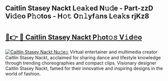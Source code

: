 ## Caitlin Stasey Nackt L𝚎a𝚔ed N𝚞𝚍e - Part-zzD Vi𝚍𝚎o P𝚑𝚘tos - H𝚘𝚝 O𝚗𝚕yf𝚊ns L𝚎a𝚔s rjKz8

# <h2><a href="http://kfbrlj.oniu.top/?m=Caitlin+Stasey+Nackt">🔗👉 🔴 Caitlin Stasey Nackt P𝚑ot𝚘𝚜 V𝚒d𝚎o</a></h2>

[![Caitlin Stasey Nackt Nu𝚍e𝚜](https://i.imgur.com/0qMVB7G.gif)](http://kfbrlj.oniu.top/?m=Caitlin+Stasey+Nackt)
Virtual entertainer and multimedia creator Caitlin Stasey Nackt, acclaimed for sharing dance and lifestyle knowledge through trending choreographies and compact clips. Visionary designer Caitlin Stasey Nackt, famed for their innovative and inspiring designs in the world of fashion.  
